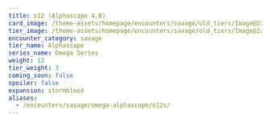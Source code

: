 ```yaml
---
title: o12 (Alphascape 4.0) 
card_image: /theme-assets/homepage/encounters/savage/old_tiers/Image@2x.png
tier_image: /theme-assets/homepage/encounters/savage/old_tiers/Image@2x.png
encounter_category: savage
tier_name: Alphascape
series_name: Omega Series
weight: 12
tier_weight: 3
coming_soon: false
spoiler: false
expansion: stormblood
aliases:
  - /encounters/savage/omega-alphascape/o12s/
---
```

